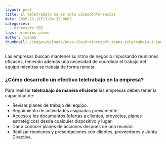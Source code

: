 ```yaml
---
layout: post
title: El teletrabajo no es solo videoconferencias
date: 2020-12-11T13:04:32.800Z
categories:
  - microsoft-365
tags: primeros-pasos
author: joanna
thumbnail: /images/uploads/nova-cloud-microsoft-teams-teletrabajo-1.jpg
---
```

Las empresas buscan mantener su ritmo de negocio impulsando reuniones eficaces, teniendo además una necesidad de coordinar el trabajo del equipo mientras se trabaja de forma remota.

### ¿Cómo desarrollo un efectivo teletrabajo en la empresa?

Para realizar **teletrabajo de manera eficiente** las empresas deben tener la capacidad de:

* Revisar planes de trabajo del equipo.
* Seguimiento de actividades asignadas previamente.
* Acceso a los documentos (ofertas a clientes, proyectos, planes estratégicos) desde cualquier dispositivo y lugar.
* Dar a conocer planes de acciones después de una reunión.
* Realizar reuniones y presentaciones con clientes, proveedores y Junta Directiva.
